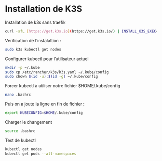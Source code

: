 # Installation de K3S

Installation de k3s sans traefik

```bash
curl -sfL [https://get.k3s.io](https://get.k3s.io/) | INSTALL_K3S_EXEC="--disable traefik" sh -
```

Verification de l’instalaltion : 

```bash
sudo k3s kubectl get nodes
```

Configurer kubectl pour l’utilisateur actuel

```bash
mkdir -p ~/.kube
sudo cp /etc/rancher/k3s/k3s.yaml ~/.kube/config
sudo chown $(id -u):$(id -g) ~/.kube/config
```

Forcer kubectl à utiliser notre fichier $HOME/.kube/config

```bash
nano .bashrc
```

Puis on a joute la ligne en fin de fichier : 

```bash
export KUBECONFIG=$HOME/.kube/config
```

Charger le changement

```bash
source .bashrc
```

Test de kubectl

```bash
kubectl get nodes
kubectl get pods --all-namespaces
```
